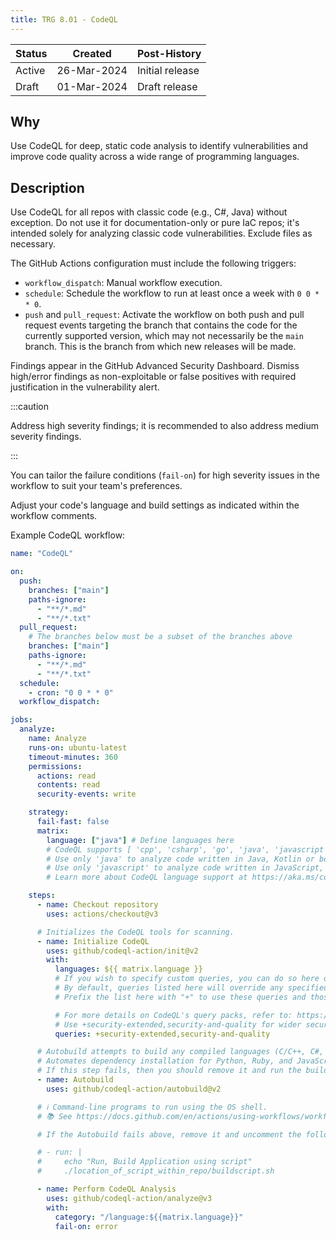 ```yaml
---
title: TRG 8.01 - CodeQL
---
```


| Status | Created     | Post-History    |
|--------|-------------|-----------------|
| Active | 26-Mar-2024 | Initial release |
| Draft  | 01-Mar-2024 | Draft release   |

## Why

Use CodeQL for deep, static code analysis to identify vulnerabilities and improve code quality across a wide range of programming languages.

## Description

Use CodeQL for all repos with classic code (e.g., C#, Java) without exception. Do not use it for documentation-only or pure IaC repos; it's intended solely for analyzing classic code vulnerabilities. Exclude files as necessary.

The GitHub Actions configuration must include the following triggers:

- `workflow_dispatch`: Manual workflow execution.
- `schedule`: Schedule the workflow to run at least once a week with `0 0 * * 0`.
- `push` and `pull_request`: Activate the workflow on both push and pull request events targeting the branch that contains the code for the currently supported version, which may not necessarily be the `main` branch. This is the branch from which new releases will be made.

Findings appear in the GitHub Advanced Security Dashboard. Dismiss high/error findings as non-exploitable or false positives with required justification in the vulnerability alert.

:::caution

Address high severity findings; it is recommended to also address medium severity findings.

:::

You can tailor the failure conditions (`fail-on`) for high severity issues in the workflow to suit your team's preferences.

Adjust your code's language and build settings as indicated within the workflow comments.

Example CodeQL workflow:

```yml
name: "CodeQL"

on:
  push:
    branches: ["main"]
    paths-ignore:
      - "**/*.md"
      - "**/*.txt"
  pull_request:
    # The branches below must be a subset of the branches above
    branches: ["main"]
    paths-ignore:
      - "**/*.md"
      - "**/*.txt"
  schedule:
    - cron: "0 0 * * 0"
  workflow_dispatch:

jobs:
  analyze:
    name: Analyze
    runs-on: ubuntu-latest
    timeout-minutes: 360
    permissions:
      actions: read
      contents: read
      security-events: write

    strategy:
      fail-fast: false
      matrix:
        language: ["java"] # Define languages here
        # CodeQL supports [ 'cpp', 'csharp', 'go', 'java', 'javascript', 'python', 'ruby', 'swift' ]
        # Use only 'java' to analyze code written in Java, Kotlin or both
        # Use only 'javascript' to analyze code written in JavaScript, TypeScript or both
        # Learn more about CodeQL language support at https://aka.ms/codeql-docs/language-support

    steps:
      - name: Checkout repository
        uses: actions/checkout@v3

      # Initializes the CodeQL tools for scanning.
      - name: Initialize CodeQL
        uses: github/codeql-action/init@v2
        with:
          languages: ${{ matrix.language }}
          # If you wish to specify custom queries, you can do so here or in a config file
          # By default, queries listed here will override any specified in a config file
          # Prefix the list here with "+" to use these queries and those in the config file

          # For more details on CodeQL's query packs, refer to: https://docs.github.com/en/code-security/code-scanning/automatically-scanning-your-code-for-vulnerabilities-and-errors/configuring-code-scanning#using-queries-in-ql-packs
          # Use +security-extended,security-and-quality for wider security and better code quality
          queries: +security-extended,security-and-quality

      # Autobuild attempts to build any compiled languages (C/C++, C#, Go, Java, or Swift)
      # Automates dependency installation for Python, Ruby, and JavaScript, optimizing the CodeQL analysis setup
      # If this step fails, then you should remove it and run the build manually (see below)
      - name: Autobuild
        uses: github/codeql-action/autobuild@v2

      # ℹ️ Command-line programs to run using the OS shell.
      # 📚 See https://docs.github.com/en/actions/using-workflows/workflow-syntax-for-github-actions#jobsjob_idstepsrun

      # If the Autobuild fails above, remove it and uncomment the following three lines modify them (or add more) to build your code if your project, please refer to the EXAMPLE below for guidance

      # - run: |
      #     echo "Run, Build Application using script"
      #     ./location_of_script_within_repo/buildscript.sh

      - name: Perform CodeQL Analysis
        uses: github/codeql-action/analyze@v3
        with:
          category: "/language:${{matrix.language}}"
          fail-on: error
```
